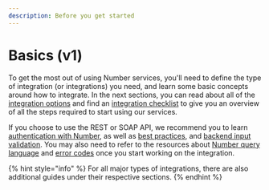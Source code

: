 ```yaml
---
description: Before you get started
---
```


# Basics (v1)

To get the most out of using Number services, you'll need to define the type of integration (or integrations) you need, and learn some basic concepts around how to integrate. In the next sections, you can read about all of the [integration options](../integration-options-v1/) and find an [integration checklist](../integration-checklist.md) to give you an overview of all the steps required to start using our services.

If you choose to use the REST or SOAP API, we recommend you to learn [authentication with Number](api-authentication-v3.md), as well as [best practices](api-best-practices-v2.md), and [backend input validation](api-input-validation-v1.md). You may also need to refer to the resources about [Number query language](../../resources/querying.md) and [error codes](../../resources/error-codes.md) once you start working on the integration.

{% hint style="info" %}
For all major types of integrations, there are also additional guides under their respective sections.
{% endhint %}

